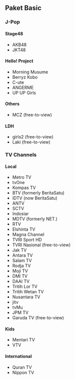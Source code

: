 ## Paket Basic
### J-Pop
#### Stage48
* AKB48
* JKT48
#### Hello! Project
* Morning Musume
* Berryz Kobo
* C-ute
* ANGERME
* UP UP Girls
#### Others
* MCZ (free-to-view)
#### LDH
* girls2 (free-to-view)
* Laki (free-to-view)
### TV Channels
#### Local
* Metro TV
* tvOne
* Kompas TV
* BTV (formerly BeritaSatu)
* IDTV (now BeritaSatu)
* ANTV
* SCTV
* Indosiar
* MDTV (formerly NET.)
* RTV
* Elshinta TV
* Magna Channel
* TVRI Sport HD
* TVRI Nasional (free-to-view)
* Jak TV
* Antara TV
* Salam TV
* Rodja TV
* Moji TV
* DMI TV
* DAAI TV
* Tritih Lor TV
* Tritih Wetan TV
* Nusantara TV
* jitv
* tvMu
* JPM TV
* Garuda TV (free-to-view)
#### Kids
* Mentari TV
* VTV
#### International
* Quran TV
* Nippon TV
